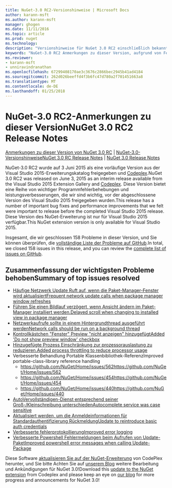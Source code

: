 ```yaml
---
title: NuGet-3.0 RC2-Versionshinweise | Microsoft Docs
author: karann-msft
ms.author: karann-msft
manager: ghogen
ms.date: 11/11/2016
ms.topic: article
ms.prod: nuget
ms.technology: 
description: "Versionshinweise für NuGet 3.0 RC2 einschließlich bekannte Probleme, Fehlerbehebungen, Funktionen und Archivierung von dcrs Design."
keywords: "NuGet-3.0 RC2 Anmerkungen zu dieser Version, aufgrund von Fehlerbehebungen, bekannte Probleme, zusätzliche Funktionen, Archivierung von dcrs Design"
ms.reviewer:
- karann-msft
- unniravindranathan
ms.openlocfilehash: 67299408170ae3c3676c2866bec2945b41ad4184
ms.sourcegitcommit: 262d026beeffd4f3b6fc47d780a2f701451663a8
ms.translationtype: MT
ms.contentlocale: de-DE
ms.lasthandoff: 01/25/2018
---
```

# <a name="nuget-30-rc2-release-notes"></a><span data-ttu-id="a7937-104">NuGet-3.0 RC2-Anmerkungen zu dieser Version</span><span class="sxs-lookup"><span data-stu-id="a7937-104">NuGet 3.0 RC2 Release Notes</span></span>

<span data-ttu-id="a7937-105">[Anmerkungen zu dieser Version von NuGet 3.0 RC](../release-notes/nuget-3.0-RC.md) | [NuGet-3.0-Versionshinweise](../release-notes/nuget-3.0.0.md)</span><span class="sxs-lookup"><span data-stu-id="a7937-105">[NuGet 3.0 RC Release Notes](../release-notes/nuget-3.0-RC.md) | [NuGet 3.0 Release Notes](../release-notes/nuget-3.0.0.md)</span></span>

<span data-ttu-id="a7937-106">NuGet-3.0 RC2 wurde auf 3 Juni 2015 als eine vorläufige Version aus der Visual Studio 2015-Erweiterungskatalog freigegeben und [Codeplex](https://nuget.codeplex.com/releases/view/615507).</span><span class="sxs-lookup"><span data-stu-id="a7937-106">NuGet 3.0 RC2 was released on June 3, 2015 as an interim release available from the Visual Studio 2015 Extension Gallery and [Codeplex](https://nuget.codeplex.com/releases/view/615507).</span></span> <span data-ttu-id="a7937-107">Diese Version bietet eine Reihe von wichtiger Programmfehlerbehebungen und leistungsverbesserungen, die wir sind wichtig, vor der abgeschlossene Version des Visual Studio 2015 freigegeben wurden.</span><span class="sxs-lookup"><span data-stu-id="a7937-107">This release has a number of important bug fixes and performance improvements that we felt were important to release before the completed Visual Studio 2015 release.</span></span> <span data-ttu-id="a7937-108">Diese Version des NuGet-Erweiterung ist nur für Visual Studio 2015 verfügbar.</span><span class="sxs-lookup"><span data-stu-id="a7937-108">This NuGet extension version is only available for Visual Studio 2015.</span></span>

<span data-ttu-id="a7937-109">Insgesamt, die wir geschlossen 158 Probleme in dieser Version, und Sie können überprüfen, die [vollständige Liste der Probleme auf GitHub](https://github.com/NuGet/Home/issues?utf8=%E2%9C%93&q=is%3Aclosed+milestone%3A3.0.0-RTM+sort%3Aupdated-asc+updated%3A%3C%3D2015-06-01).</span><span class="sxs-lookup"><span data-stu-id="a7937-109">In total, we closed 158 issues in this release, and you can review the [complete list of issues on GitHub](https://github.com/NuGet/Home/issues?utf8=%E2%9C%93&q=is%3Aclosed+milestone%3A3.0.0-RTM+sort%3Aupdated-asc+updated%3A%3C%3D2015-06-01).</span></span>

## <a name="summary-of-top-issues-resolved"></a><span data-ttu-id="a7937-110">Zusammenfassung der wichtigsten Probleme behoben</span><span class="sxs-lookup"><span data-stu-id="a7937-110">Summary of top issues resolved</span></span>

* [<span data-ttu-id="a7937-111">Häufige Netzwerk Update Ruft auf, wenn die Paket-Manager-Fenster wird aktualisiert</span><span class="sxs-lookup"><span data-stu-id="a7937-111">Frequent network update calls when package manager window refreshes</span></span>](https://github.com/NuGet/Home/issues/515)
* [<span data-ttu-id="a7937-112">Führen Sie einen Bildlauf verzögert, wenn Ansicht ändern im Paket-Manager installiert werden.</span><span class="sxs-lookup"><span data-stu-id="a7937-112">Delayed scroll when changing to installed view in package manager</span></span>](https://github.com/NuGet/Home/issues/519)
* [<span data-ttu-id="a7937-113">Netzwerkaufrufe sollte in einem Hintergrundthread ausgeführt werden</span><span class="sxs-lookup"><span data-stu-id="a7937-113">Network calls should be run on a background thread</span></span>](https://github.com/NuGet/Home/issues/516)
* [<span data-ttu-id="a7937-114">Kontrollkästchen "Fenster" Preview "nicht anzeigen" hinzugefügt</span><span class="sxs-lookup"><span data-stu-id="a7937-114">Added 'Do not show preview window' checkbox</span></span>](https://github.com/NuGet/Home/issues/566)
* [<span data-ttu-id="a7937-115">Hinzugefügte Prozess Einschränkung zur prozessorauslastung zu reduzieren.</span><span class="sxs-lookup"><span data-stu-id="a7937-115">Added process throttling to reduce processor usage</span></span>](https://github.com/NuGet/Home/issues/356)
* <span data-ttu-id="a7937-116">Verbesserte Behandlung Portable Klassenbibliothek-Referenz</span><span class="sxs-lookup"><span data-stu-id="a7937-116">Improved portable-class-library reference handling</span></span>
    * [<span data-ttu-id="a7937-117">https://github.com/NuGet/Home/issues/562</span><span class="sxs-lookup"><span data-stu-id="a7937-117">https://github.com/NuGet/Home/issues/562</span></span>](https://github.com/NuGet/Home/issues/562)
    * [<span data-ttu-id="a7937-118">https://github.com/NuGet/Home/issues/454</span><span class="sxs-lookup"><span data-stu-id="a7937-118">https://github.com/NuGet/Home/issues/454</span></span>](https://github.com/NuGet/Home/issues/454)
    * [<span data-ttu-id="a7937-119">https://github.com/NuGet/Home/issues/440</span><span class="sxs-lookup"><span data-stu-id="a7937-119">https://github.com/NuGet/Home/issues/440</span></span>](https://github.com/NuGet/Home/issues/440)
* [<span data-ttu-id="a7937-120">AutoVervollständigen-Dienst entsprechend seiner Groß-/Kleinschreibung unterschieden</span><span class="sxs-lookup"><span data-stu-id="a7937-120">Autocomplete service was case sensitive</span></span>](https://github.com/NuGet/Home/issues/198)
* [<span data-ttu-id="a7937-121">Aktualisiert werden, um die Anmeldeinformationen für Standardauthentifizierung Rückmeldung</span><span class="sxs-lookup"><span data-stu-id="a7937-121">Update to reintroduce basic auth credentials</span></span>](https://github.com/NuGet/Home/issues/456)
* [<span data-ttu-id="a7937-122">Verbesserte fehlerprotokollierung</span><span class="sxs-lookup"><span data-stu-id="a7937-122">Improved error logging</span></span>](https://github.com/NuGet/Home/issues/407)
* [<span data-ttu-id="a7937-123">Verbesserte Powershell Fehlermeldungen beim Aufrufen von Update-Paket</span><span class="sxs-lookup"><span data-stu-id="a7937-123">Improved powershell error messages when calling Update-Package</span></span>](https://github.com/NuGet/Home/issues/5)

<span data-ttu-id="a7937-124">Diese Software [aktualisieren Sie auf der NuGet-Erweiterung](https://nuget.codeplex.com/releases/view/615507) von CodePlex herunter, und Sie bitte Achten Sie auf [unserem Blog](http://blog.nuget.org) weitere Bearbeitung und Ankündigungen für NuGet 3.0!</span><span class="sxs-lookup"><span data-stu-id="a7937-124">Download this [update to the NuGet extension](https://nuget.codeplex.com/releases/view/615507) from Codeplex and please keep an eye on [our blog](http://blog.nuget.org) for more progress and announcements for NuGet 3.0!</span></span>